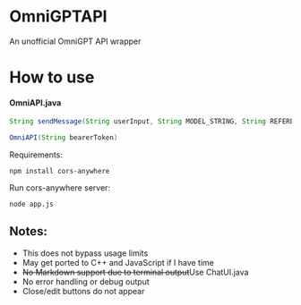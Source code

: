 # OmniGPTAPI
An unofficial OmniGPT API wrapper

# How to use

#### OmniAPI.java
```java
String sendMessage(String userInput, String MODEL_STRING, String REFERER_URL, String API_URL)
```
```java
OmniAPI(String bearerToken)
```
Requirements:
```
npm install cors-anywhere
```
Run cors-anywhere server:
```
node app.js
```
## Notes:
- This does not bypass usage limits
- May get ported to C++ and JavaScript if I have time
- ~~No Markdown support due to terminal output~~Use ChatUI.java
- No error handling or debug output
- Close/edit buttons do not appear
